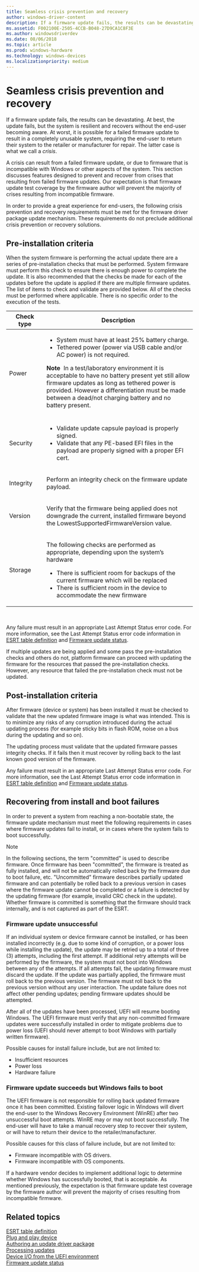 ```yaml
---
title: Seamless crisis prevention and recovery
author: windows-driver-content
description: If a firmware update fails, the results can be devastating.
ms.assetid: F002100E-2505-4CCB-B048-27D9CA1C8F3E
ms.author: windowsdriverdev
ms.date: 08/06/2018
ms.topic: article
ms.prod: windows-hardware
ms.technology: windows-devices
ms.localizationpriority: medium
---
```


# Seamless crisis prevention and recovery


If a firmware update fails, the results can be devastating. At best, the update fails, but the system is resilient and recovers without the end-user becoming aware. At worst, it is possible for a failed firmware update to result in a completely unusable system, requiring the end-user to return their system to the retailer or manufacturer for repair. The latter case is what we call a *crisis*.

A crisis can result from a failed firmware update, or due to firmware that is incompatible with Windows or other aspects of the system. This section discusses features designed to prevent and recover from crises that resulting from failed firmware updates. Our expectation is that firmware update test coverage by the firmware author will prevent the majority of crises resulting from incompatible firmware.

In order to provide a great experience for end-users, the following crisis prevention and recovery requirements must be met for the firmware driver package update mechanism. These requirements do not preclude additional crisis prevention or recovery solutions.

## Pre-installation criteria


When the system firmware is performing the actual update there are a series of pre-installation checks that must be performed. System firmware must perform this check to ensure there is enough power to complete the update. It is also recommended that the checks be made for each of the updates before the update is applied if there are multiple firmware updates. The list of items to check and validate are provided below. All of the checks must be performed where applicable. There is no specific order to the execution of the tests.

<table>
<colgroup>
<col width="20%" />
<col width="80%" />
</colgroup>
<thead>
<tr class="header">
<th>Check type</th>
<th>Description</th>
</tr>
</thead>
<tbody>
<tr class="odd">
<td>Power</td>
<td><ul>
<li>System must have at least 25% battery charge.</li>
<li>Tethered power (power via USB cable and/or AC power) is not required.</li>
</ul>
<div class="alert">
<strong>Note</strong>  In a test/laboratory environment it is acceptable to have no battery present yet still allow firmware updates as long as tethered power is provided. However a differentiation must be made between a dead/not charging battery and no battery present.
</div>
<div>
 
</div></td>
</tr>
<tr class="even">
<td>Security</td>
<td><ul>
<li>Validate update capsule payload is properly signed.</li>
<li>Validate that any PE-based EFI files in the payload are properly signed with a proper EFI cert.</li>
</ul></td>
</tr>
<tr class="odd">
<td>Integrity</td>
<td><p>Perform an integrity check on the firmware update payload.</p></td>
</tr>
<tr class="even">
<td>Version</td>
<td><p>Verify that the firmware being applied does not downgrade the current, installed firmware beyond the LowestSupportedFirmwareVersion value.</p></td>
</tr>
<tr class="odd">
<td>Storage</td>
<td><p>The following checks are performed as appropriate, depending upon the system’s hardware</p>
<ul>
<li>There is sufficient room for backups of the current firmware which will be replaced</li>
<li>There is sufficient room in the device to accommodate the new firmware</li>
</ul></td>
</tr>
</tbody>
</table>

 

Any failure must result in an appropriate Last Attempt Status error code. For more information, see the Last Attempt Status error code information in [ESRT table definition](esrt-table-definition.md) and [Firmware update status](firmware-update-status.md).

If multiple updates are being applied and some pass the pre-installation checks and others do not, platform firmware can proceed with updating the firmware for the resources that passed the pre-installation checks. However, any resource that failed the pre-installation check must not be updated.

## Post-installation criteria

After firmware (device or system) has been installed it must be checked to validate that the new updated firmware image is what was intended. This is to minimize any risks of any corruption introduced during the actual updating process (for example sticky bits in flash ROM, noise on a bus during the updating and so on).

The updating process must validate that the updated firmware passes integrity checks. If it fails then it must recover by rolling back to the last known good version of the firmware.

Any failure must result in an appropriate Last Attempt Status error code. For more information, see the Last Attempt Status error code information in [ESRT table definition](esrt-table-definition.md) and [Firmware update status](firmware-update-status.md).

## Recovering from install and boot failures

In order to prevent a system from reaching a non-bootable state, the firmware update mechanism must meet the following requirements in cases where firmware updates fail to install, or in cases where the system fails to boot successfully.

> [!NOTE]
> In the following sections, the term "committed" is used to describe firmware. Once firmware has been "committed", the firmware is treated as fully installed, and will not be automatically rolled back by the firmware due to boot failure, etc. "Uncommitted" firmware describes partially updated firmware and can potentially be rolled back to a previous version in cases where the firmware update cannot be completed or a failure is detected by the updating firmware (for example, invalid CRC check in the update). Whether firmware is committed is something that the firmware should track internally, and is not captured as part of the ESRT.

### Firmware update unsuccessful

If an individual system or device firmware cannot be installed, or has been installed incorrectly (e.g. due to some kind of corruption, or a power loss while installing the update), the update may be retried up to a total of three (3) attempts, including the first attempt. If additional retry attempts will be performed by the firmware, the system must not boot into Windows between any of the attempts. If all attempts fail, the updating firmware must discard the update. If the update was partially applied, the firmware must roll back to the previous version. The firmware must roll back to the previous version without any user interaction. The update failure does not affect other pending updates; pending firmware updates should be attempted.

After all of the updates have been processed, UEFI will resume booting Windows. The UEFI firmware must verify that any non-committed firmware updates were successfully installed in order to mitigate problems due to power loss (UEFI should never attempt to boot Windows with partially written firmware).

Possible causes for install failure include, but are not limited to:

-   Insufficient resources
-   Power loss
-   Hardware failure

### Firmware update succeeds but Windows fails to boot

The UEFI firmware is not responsible for rolling back updated firmware once it has been committed. Existing failover logic in Windows will divert the end-user to the Windows Recovery Environment (WinRE) after two unsuccessful boot attempts. WinRE may or may not boot successfully. The end-user will have to take a manual recovery step to recover their system, or will have to return their device to the retailer/manufacturer.

Possible causes for this class of failure include, but are not limited to:

-   Firmware incompatible with OS drivers.
-   Firmware incompatible with OS components.

If a hardware vendor decides to implement additional logic to determine whether Windows has successfully booted, that is acceptable. As mentioned previously, the expectation is that firmware update test coverage by the firmware author will prevent the majority of crises resulting from incompatible firmware.

## Related topics
[ESRT table definition](esrt-table-definition.md)  
[Plug and play device](plug-and-play-device.md)  
[Authoring an update driver package](authoring-an-update-driver-package.md)  
[Processing updates](processing-updates.md)  
[Device I/O from the UEFI environment](device-i-o-from-the-uefi-environment.md)  
[Firmware update status](firmware-update-status.md)  
